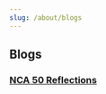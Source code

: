 ```yaml
---
slug: /about/blogs
---
```

<div class="full-report-container">
<div class="left-nav-container">
<left-top-navigation root="/about/"></left-top-navigation>
</div>
<div class="report-container top-left-nav-container">
<h2 class="post-title">Blogs</h2>

### [NCA 50 Reflections](/nca50/1)

</div>
</div>
